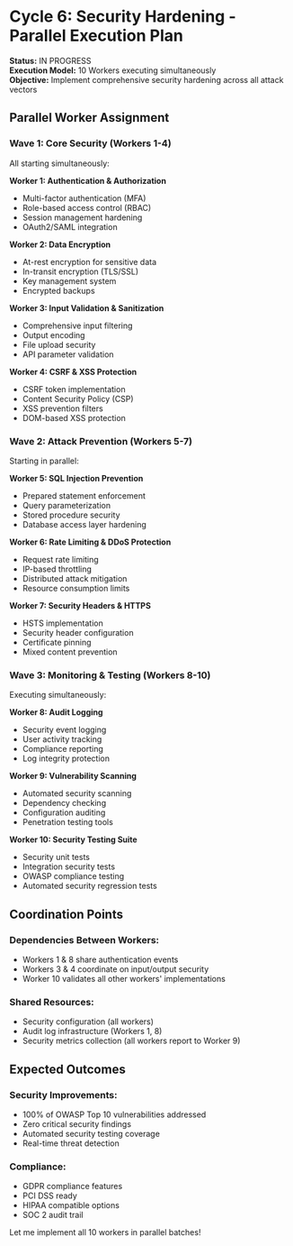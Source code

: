 # Cycle 6: Security Hardening - Parallel Execution Plan
**Status:** IN PROGRESS  
**Execution Model:** 10 Workers executing simultaneously  
**Objective:** Implement comprehensive security hardening across all attack vectors

## Parallel Worker Assignment

### Wave 1: Core Security (Workers 1-4)
All starting simultaneously:

**Worker 1: Authentication & Authorization**
- Multi-factor authentication (MFA)
- Role-based access control (RBAC)
- Session management hardening
- OAuth2/SAML integration

**Worker 2: Data Encryption**
- At-rest encryption for sensitive data
- In-transit encryption (TLS/SSL)
- Key management system
- Encrypted backups

**Worker 3: Input Validation & Sanitization**
- Comprehensive input filtering
- Output encoding
- File upload security
- API parameter validation

**Worker 4: CSRF & XSS Protection**
- CSRF token implementation
- Content Security Policy (CSP)
- XSS prevention filters
- DOM-based XSS protection

### Wave 2: Attack Prevention (Workers 5-7)
Starting in parallel:

**Worker 5: SQL Injection Prevention**
- Prepared statement enforcement
- Query parameterization
- Stored procedure security
- Database access layer hardening

**Worker 6: Rate Limiting & DDoS Protection**
- Request rate limiting
- IP-based throttling
- Distributed attack mitigation
- Resource consumption limits

**Worker 7: Security Headers & HTTPS**
- HSTS implementation
- Security header configuration
- Certificate pinning
- Mixed content prevention

### Wave 3: Monitoring & Testing (Workers 8-10)
Executing simultaneously:

**Worker 8: Audit Logging**
- Security event logging
- User activity tracking
- Compliance reporting
- Log integrity protection

**Worker 9: Vulnerability Scanning**
- Automated security scanning
- Dependency checking
- Configuration auditing
- Penetration testing tools

**Worker 10: Security Testing Suite**
- Security unit tests
- Integration security tests
- OWASP compliance testing
- Automated security regression tests

## Coordination Points

### Dependencies Between Workers:
- Workers 1 & 8 share authentication events
- Workers 3 & 4 coordinate on input/output security
- Worker 10 validates all other workers' implementations

### Shared Resources:
- Security configuration (all workers)
- Audit log infrastructure (Workers 1, 8)
- Security metrics collection (all workers report to Worker 9)

## Expected Outcomes

### Security Improvements:
- 100% of OWASP Top 10 vulnerabilities addressed
- Zero critical security findings
- Automated security testing coverage
- Real-time threat detection

### Compliance:
- GDPR compliance features
- PCI DSS ready
- HIPAA compatible options
- SOC 2 audit trail

Let me implement all 10 workers in parallel batches!